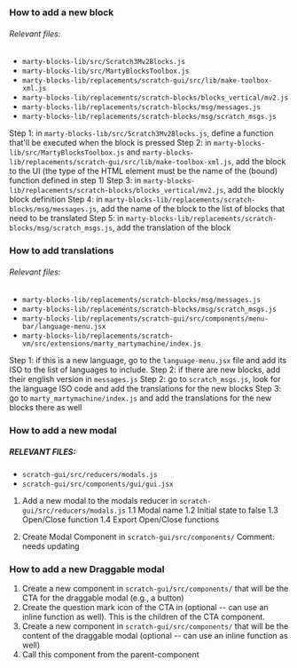 ### How to add a new block
###### Relevant files: 
- `marty-blocks-lib/src/Scratch3Mv2Blocks.js` 
- `marty-blocks-lib/src/MartyBlocksToolbox.js` 
- `marty-blocks-lib/replacements/scratch-gui/src/lib/make-toolbox-xml.js`
- `marty-blocks-lib/replacements/scratch-blocks/blocks_vertical/mv2.js` 
- `marty-blocks-lib/replacements/scratch-blocks/msg/messages.js` 
- `marty-blocks-lib/replacements/scratch-blocks/msg/scratch_msgs.js`

Step 1: in `marty-blocks-lib/src/Scratch3Mv2Blocks.js`, define a function that'll be executed when the block is pressed
Step 2: in `marty-blocks-lib/src/MartyBlocksToolbox.js` and `marty-blocks-lib/replacements/scratch-gui/src/lib/make-toolbox-xml.js`, add the block to the UI  (the type of the HTML element must be the name of the (bound) function defined in step 1)
Step 3: in `marty-blocks-lib/replacements/scratch-blocks/blocks_vertical/mv2.js`, add the blockly block definition
Step 4: in `marty-blocks-lib/replacements/scratch-blocks/msg/messages.js`, add the name of the block to the list of blocks that need to be translated
Step 5: in `marty-blocks-lib/replacements/scratch-blocks/msg/scratch_msgs.js`, add the translation of the block

### How to add translations
###### Relevant files:  
- `marty-blocks-lib/replacements/scratch-blocks/msg/messages.js` 
- `marty-blocks-lib/replacements/scratch-blocks/msg/scratch_msgs.js`
- `marty-blocks-lib/replacements/scratch-gui/src/components/menu-bar/language-menu.jsx`
- `marty-blocks-lib/replacements/scratch-vm/src/extensions/marty_martymachine/index.js`

Step 1: if this is a new language, go to the `language-menu.jsx` file and add its ISO to the list of languages to include.
Step 2: if there are new blocks, add their english version in `messages.js` 
Step 2: go to `scratch_msgs.js`, look for the language ISO code and add the translations for the new blocks
Step 3: go to `marty_martymachine/index.js` and add the translations for the new blocks there as well

### How to add a new modal
##### RELEVANT FILES: 
- `scratch-gui/src/reducers/modals.js`
- `scratch-gui/src/components/gui/gui.jsx`

1. Add a new modal to the modals reducer in `scratch-gui/src/reducers/modals.js`
1.1 Modal name
1.2 Initial state to false
1.3 Open/Close function
1.4 Export Open/Close functions

2. Create Modal Component in `scratch-gui/src/components/`
Comment: needs updating



### How to add a new Draggable modal

1. Create a new component in `scratch-gui/src/components/` that will be the CTA for the draggable modal (e.g., a button)
2. Create the question mark icon of the CTA in (optional -- can use an inline function as well). This is the children of the CTA component.
3. Create a new component in `scratch-gui/src/components/` that will be the content of the draggable modal (optional -- can use an inline function as well)
4. Call this component from the parent-component